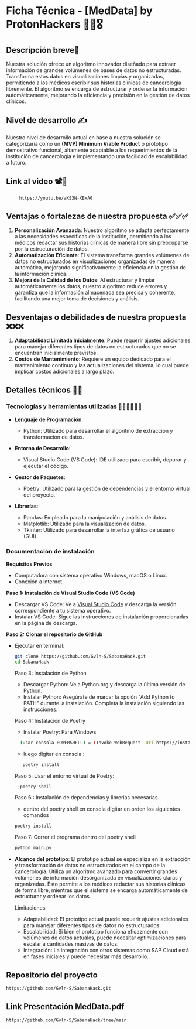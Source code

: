 # Ficha Técnica - [MedData] by ProtonHackers 🧑‍💻🎖️

## Descripción breve📕
Nuestra solución ofrece un algoritmo innovador diseñado para extraer información de grandes volúmenes de bases de datos no estructuradas. Transforma estos datos en visualizaciones limpias y organizadas, permitiendo a los médicos escribir sus historias clínicas de cancerología libremente. El algoritmo se encarga de estructurar y ordenar la información automáticamente, mejorando la eficiencia y precisión en la gestión de datos clínicos.

## Nivel de desarrollo ✍️
Nuestro nivel de desarrollo actual en base a nuestra solución se categorizaría como un **(MVP) Minimum Viable Product** o prototipo demostrativo funcional, altamente adaptable a los requerimientos de la institución de cancerología e implementando una facilidad de escalabilidad a futuro.

## Link al video 📽️📼
```bash
     https://youtu.be/aKS3N-XExA0
   ```

## Ventajas o fortalezas de nuestra propuesta ✅✅✅
1. **Personalización Avanzada**: Nuestro algoritmo se adapta perfectamente a las necesidades específicas de la institución, permitiendo a los médicos redactar sus historias clínicas de manera libre sin preocuparse por la estructuración de datos.
2. **Automatización Eficiente**: El sistema transforma grandes volúmenes de datos no estructurados en visualizaciones organizadas de manera automática, mejorando significativamente la eficiencia en la gestión de la información clínica.
3. **Mejora de la Calidad de los Datos**: Al estructurar y limpiar automáticamente los datos, nuestro algoritmo reduce errores y garantiza que la información almacenada sea precisa y coherente, facilitando una mejor toma de decisiones y análisis.

## Desventajas o debilidades de nuestra propuesta ❌❌❌
1. **Adaptabilidad Limitada Inicialmente**: Puede requerir ajustes adicionales para manejar diferentes tipos de datos no estructurados que no se encuentran inicialmente previstos.
2. **Costos de Mantenimiento**: Requiere un equipo dedicado para el mantenimiento continuo y las actualizaciones del sistema, lo cual puede implicar costos adicionales a largo plazo.

## Detalles técnicos 🎯🎯

### Tecnologías y herramientas utilizadas 🧩🧩🧩🎲🎲🎲
- **Lenguaje de Programación**:
  - Python: Utilizado para desarrollar el algoritmo de extracción y transformación de datos.
    
- **Entorno de Desarrollo**: 
  - Visual Studio Code (VS Code): IDE utilizado para escribir, depurar y ejecutar el código.
  
- **Gestor de Paquetes**:
  - Poetry: Utilizado para la gestión de dependencias y el entorno virtual del proyecto.
  
- **Librerías**:
  - Pandas: Empleado para la manipulación y análisis de datos.
  - Matplotlib: Utilizado para la visualización de datos.
  - Tkinter: Utilizado para desarrollar la interfaz gráfica de usuario (GUI).

### Documentación de instalación
**Requisitos Previos**
- Computadora con sistema operativo Windows, macOS o Linux.
- Conexión a internet.

**Paso 1: Instalación de Visual Studio Code (VS Code)**
- Descargar VS Code: Ve a [Visual Studio Code](https://code.visualstudio.com/) y descarga la versión correspondiente a tu sistema operativo.
- Instalar VS Code: Sigue las instrucciones de instalación proporcionadas en la página de descarga.

**Paso 2: Clonar el repositorio de GitHub**
- Ejecutar en terminal:
  ```bash
  git clone https://github.com/Gvln-S/SabanaHack.git
  cd SabanaHack
  ```

  Paso 3: Instalación de Python
    * Descargar Python: Ve a Python.org y descarga la última versión de Python.
    * Instalar Python: Asegúrate de marcar la opción "Add Python to PATH" durante la instalación. Completa la instalación siguiendo las instrucciones.
  
  Paso 4: Instalación de Poetry
    * Instalar Poetry: Para Windows
  ```bash
    (usar consola POWERSHELL) = (Invoke-WebRequest -Uri https://install.python-poetry.org | python -)
   ```
    * luego digitar en consola :
   ```bash
      poetry install
   ```
 
  Paso 5: Usar el entorno virtual de Poetry:
  ```bash
    poetry shell
  ```
 
  Paso 6 : Instalación de dependencias y librerias necesarias
   
  * dentro del poetry shell en consola digitar en orden los siguientes comandos
  ```bash
  poetry install
  ```
  Paso 7: Correr el programa dentro del poetry shell
   ```bash
  python main.py
   ```
     
- **Alcance del prototipo**:
  El prototipo actual se especializa en la extracción y transformación de datos no estructurados en el campo de la cancerología. 
  Utiliza un algoritmo avanzado para convertir grandes volúmenes de información desorganizada en visualizaciones claras y organizadas.
  Esto permite a los médicos redactar sus historias clínicas de forma libre, mientras que el sistema se encarga automáticamente de estructurar y ordenar los datos.

  Limitaciones:
   - Adaptabilidad: El prototipo actual puede requerir ajustes adicionales para manejar diferentes tipos de datos no estructurados.
   - Escalabilidad: Si bien el prototipo funciona eficazmente con volúmenes de datos actuales, puede necesitar optimizaciones para escalar a cantidades masivas de datos.
   - Integración: La integración con otros sistemas como SAP Cloud está en fases iniciales y puede necesitar más desarrollo.


  
## Repositorio del proyecto
```bash
https://github.com/Gvln-S/SabanaHack.git
```
## Link Presentación MedData.pdf
 ```bash
https://github.com/Gvln-S/SabanaHack/tree/main

 ```

